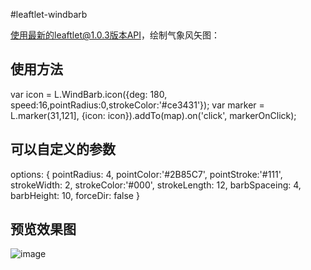 #leaftlet-windbarb

使用最新的leaftlet@1.0.3版本API，绘制气象风矢图：

## 使用方法
var icon = L.WindBarb.icon({deg: 180, speed:16,pointRadius:0,strokeColor:'#ce3431'});
var marker = L.marker(31,121], {icon: icon}).addTo(map).on('click', markerOnClick);

## 可以自定义的参数
 options: {
            pointRadius: 4, 
            pointColor:'#2B85C7',
            pointStroke:'#111',
            strokeWidth: 2,
            strokeColor:'#000',
            strokeLength: 12,
            barbSpaceing: 4,
            barbHeight: 10,
            forceDir: false
        }
        
   ## 预览效果图
   ![image](https://raw.githubusercontent.com/hulongping/windbarb/master/images/preview.png)
